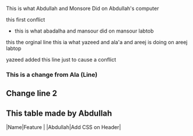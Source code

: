 This is what Abdullah and Monsore Did on Abdullah's computer

this first conflict
*  this is what abadalha and mansour did on mansour labtob 

this the orginal line
this ia what yazeed and ala'a and areej is doing on areej labtop

yazeed added this line just to cause a conflict

### This is a change from Ala (Line)
## Change line 2

## This table made by Abdullah
|Name|Feature |
|Abdullah|Add CSS on Header|


